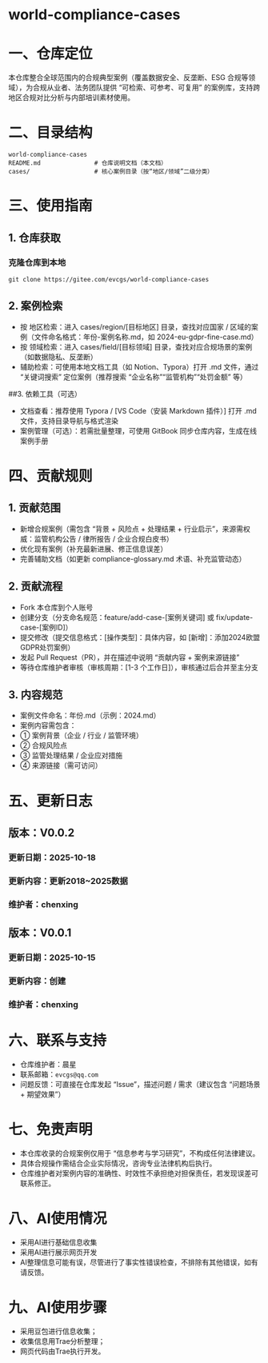 # world-compliance-cases

# 一、仓库定位
本仓库整合全球范围内的合规典型案例（覆盖数据安全、反垄断、ESG 合规等领域），为合规从业者、法务团队提供 “可检索、可参考、可复用” 的案例库，支持跨地区合规对比分析与内部培训素材使用。

# 二、目录结构

```
world-compliance-cases
README.md               # 仓库说明文档（本文档）
cases/                  # 核心案例目录（按“地区/领域”二级分类）
```

# 三、使用指南
## 1. 仓库获取
### 克隆仓库到本地

```
git clone https://gitee.com/evcgs/world-compliance-cases
```

## 2. 案例检索
- 按 地区检索：进入 cases/region/[目标地区] 目录，查找对应国家 / 区域的案例（文件命名格式：年份-案例名称.md，如 2024-eu-gdpr-fine-case.md）
- 按 领域检索：进入 cases/field/[目标领域] 目录，查找对应合规场景的案例（如数据隐私、反垄断）
- 辅助检索：可使用本地文档工具（如 Notion、Typora）打开 .md 文件，通过 “关键词搜索” 定位案例（推荐搜索 “企业名称”“监管机构”“处罚金额” 等）

##3. 依赖工具（可选）
- 文档查看：推荐使用 Typora / [VS Code（安装 Markdown 插件）] 打开 .md 文件，支持目录导航与格式渲染
- 案例管理（可选）：若需批量整理，可使用 GitBook 同步仓库内容，生成在线案例手册

# 四、贡献规则

## 1. 贡献范围
- 新增合规案例（需包含 “背景 + 风险点 + 处理结果 + 行业启示”，来源需权威：监管机构公告 / 律所报告 / 企业合规白皮书）
- 优化现有案例（补充最新进展、修正信息误差）
- 完善辅助文档（如更新 compliance-glossary.md 术语、补充监管动态）

## 2. 贡献流程
- Fork 本仓库到个人账号
- 创建分支（分支命名规范：feature/add-case-[案例关键词] 或 fix/update-case-[案例ID]）
- 提交修改（提交信息格式：[操作类型]：具体内容，如 [新增]：添加2024欧盟GDPR处罚案例）
- 发起 Pull Request（PR），并在描述中说明 “贡献内容 + 案例来源链接”
- 等待仓库维护者审核（审核周期：[1-3 个工作日]），审核通过后合并至主分支

## 3. 内容规范
- 案例文件命名：年份.md（示例：2024.md）
- 案例内容需包含：
 - ① 案例背景（企业 / 行业 / 监管环境）
 - ② 合规风险点 
 - ③ 监管处理结果 / 企业应对措施 
 - ④ 来源链接（需可访问）

# 五、更新日志
## 版本：V0.0.2
### 更新日期：2025-10-18
### 更新内容：更新2018~2025数据
### 维护者：chenxing

## 版本：V0.0.1
### 更新日期：2025-10-15
### 更新内容：创建
### 维护者：chenxing

# 六、联系与支持
- 仓库维护者：晨星
- 联系邮箱：`evcgs@qq.com`
- 问题反馈：可直接在仓库发起 “Issue”，描述问题 / 需求（建议包含 “问题场景 + 期望效果”）

# 七、免责声明
- 本仓库收录的合规案例仅用于 “信息参考与学习研究”，不构成任何法律建议。
- 具体合规操作需结合企业实际情况，咨询专业法律机构后执行。
- 仓库维护者对案例内容的准确性、时效性不承担绝对担保责任，若发现误差可联系修正。

# 八、AI使用情况
- 采用AI进行基础信息收集
- 采用AI进行展示网页开发
- AI整理信息可能有误，尽管进行了事实性错误检查，不排除有其他错误，如有请反馈。

# 九、AI使用步骤
- 采用豆包进行信息收集；
- 收集信息用Trae分析整理；
- 网页代码由Trae执行开发。

